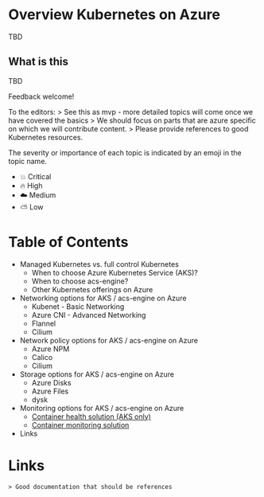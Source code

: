 # Overview Kubernetes on Azure

TBD

## What is this

TBD

Feedback welcome!

To the editors:
    > See this as mvp - more detailed topics will come once we have covered the basics
    > We should focus on parts that are azure specific on which we will contribute content.
    > Please provide references to good Kubernetes resources.

The severity or importance of each topic is indicated by an emoji in the topic name.

* :boom: Critical
* :fire: High
* :cloud: Medium
* :partly_sunny: Low

Table of Contents
=================

* Managed Kubernetes vs. full control Kubernetes
    * When to choose Azure Kubernetes Service (AKS)?
    * When to choose acs-engine?
    * Other Kubernetes offerings on Azure
* Networking options for AKS / acs-engine on Azure
    * Kubenet - Basic Networking
    * Azure CNI - Advanced Networking
    * Flannel
    * Cilium
* Network policy options for AKS / acs-engine on Azure
    * Azure NPM
    * Calico
    * Cilium
* Storage options for AKS / acs-engine on Azure
    * Azure Disks
    * Azure Files
    * dysk
* Monitoring options for AKS / acs-engine on Azure
    * [Container health solution (AKS only)](./Operational_Excellence.md)
    * [Container monitoring solution](./Operational_Excellence.md)
* Links

Links
=================

    > Good documentation that should be references